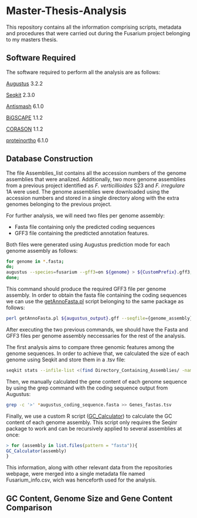# Master-Thesis-Analysis
This repository contains all the information comprising scripts, metadata and procedures that were carried out during the Fusarium project belonging to my masters thesis.
## Software Required
The software required to perform all the analysis are as follows:

[Augustus](https://github.com/Gaius-Augustus/Augustus) 3.2.2

[Seqkit](https://github.com/shenwei356/seqkit) 2.3.0

[Antismash](https://github.com/antismash/antismash) 6.1.0

[BiGSCAPE](https://github.com/nselem/bigscape-corason) 1.1.2

[CORASON](https://github.com/nselem/bigscape-corason) 1.1.2

[proteinortho](https://gitlab.com/paulklemm_PHD/proteinortho) 6.1.0

## Database Construction
The file Assemblies_list contains all the accession numbers of the genome assemblies that were analized. Additionally, two more genome assemblies from a previous project identified as *F. verticillioides* S23 and *F. irregulare* 1A were used. The genome assemblies were downloaded using the accession numbers and stored in a single directory along with the extra genomes belonging to the previous project.

For further analysis, we will need two files per genome assembly:

- Fasta file containing only the predicted coding sequences
- GFF3 file containing the predticted annotation features.

Both files were generated using Augustus prediction mode for each genome assembly as follows:
```bash
for genome in *.fasta;
do;
augustus --species=fusarium --gff3=on ${genome} > ${CustomPrefix}.gff3;
done;
```
This command should produce the required GFF3 file per genome assembly. In order to obtain the fasta file containing the coding sequences we can use the [getAnnoFasta.pl](https://github.com/Gaius-Augustus/Augustus/blob/master/scripts/getAnnoFasta.pl) script belonging to the same package as follows:
```bash
perl getAnnoFasta.pl ${augustus_output}.gff --seqfile={genome_assembly}.fasta 
```
After executing the two previous commands, we should have the Fasta and GFF3 files per genome assembly neccessaries for the rest of the analysis.

The first analysis aims to compare three genomic features among the genome sequences. In order to achieve that, we calculated the size of each genome using Seqkit and store them in a .tsv file:
```bash
seqkit stats --infile-list <(find Directory_Containing_Assemblies/ -name "*.fasta") --tabular -o Size_fastas.tsv
```
Then, we manually calculated the gene content of each genome sequence by using the grep command with the coding sequence output from Augustus:
```bash
grep -c '>' *augustus_coding_sequence.fasta >> Genes_fastas.tsv
```
Finally, we use a custom R script ([GC_Calculator](scripts/GC_Calculator.R)) to calculate the GC content of each genome assembly. This script only requires the Seqinr package to work and can be recursively applied to several assemblies at once:
```R
> for (assembly in list.files(pattern = "fasta")){
GC_Calculator(assembly)
}
```
This information, along with other relevant data from the repositories webpage, were merged into a single metadata file named Fusarium_info.csv, wich was henceforth used for the analysis.
## GC Content, Genome Size and Gene Content Comparison






